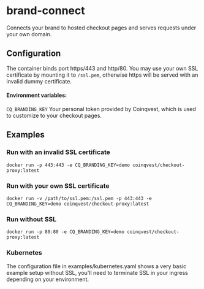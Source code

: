# brand-connect

Connects your brand to hosted checkout pages and serves requests under your own domain.

## Configuration

The container binds port https/443 and http/80. You may use your own SSL certificate by mounting it to `/ssl.pem`, otherwise https will be served with an invalid dummy certificate.  


#### Environment variables:

`CQ_BRANDING_KEY` Your personal token provided by Coinqvest, which is used to customize to your checkout pages.


## Examples

### Run with an invalid SSL certificate
```
docker run -p 443:443 -e CQ_BRANDING_KEY=demo coinqvest/checkout-proxy:latest
```

### Run with your own SSL certificate 
```
docker run -v /path/to/ssl.pem:/ssl.pem -p 443:443 -e CQ_BRANDING_KEY=demo coinqvest/checkout-proxy:latest
```

### Run without SSL
```
docker run -p 80:80 -e CQ_BRANDING_KEY=demo coinqvest/checkout-proxy:latest
```

### Kubernetes 
The configuration file in examples/kubernetes.yaml shows a very basic example setup without SSL, you'll need to terminate SSL in your ingress depending on your environment.   
